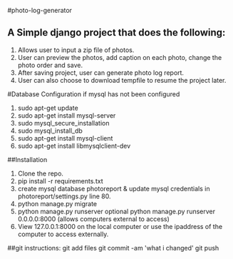 #photo-log-generator
## A Simple django project that does the following:
1. Allows user to input a zip file of photos.
2. User can preview the photos, add caption on each photo, change the photo order and save.
3. After saving project, user can generate photo log report.
4. User can also choose to download tempfile to resume the project later.

#Database Configuration if mysql has not been configured
1. sudo apt-get update
2. sudo apt-get install mysql-server
3. sudo mysql_secure_installation
4. sudo mysql_install_db
5. sudo apt-get install mysql-client
6. sudo apt-get install libmysqlclient-dev

##Installation
1. Clone the repo.
3. pip install -r requirements.txt
4. create mysql database photoreport & update mysql credentials in photoreport/settings.py line 80.
5. python manage.py migrate
6. python manage.py runserver 
    optional   python manage.py runserver 0.0.0.0:8000      (allows computers external to access) 
7. View 127.0.0.1:8000 on the local computer or use the ipaddress of the computer to access externally.

##git instructions:
git add files 
git commit -am 'what i changed'
git push

